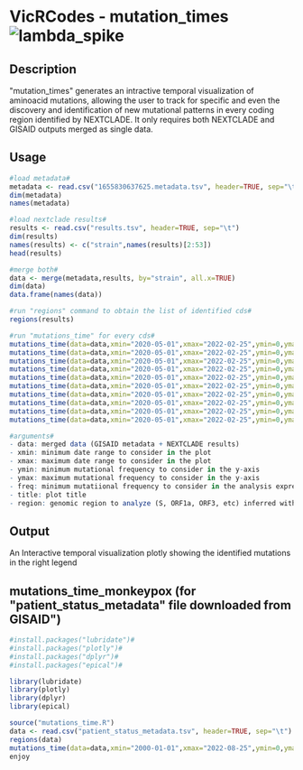 # VicRCodes - mutation_times![lambda_spike](https://user-images.githubusercontent.com/89874227/174873913-22ef4978-25d2-4863-beab-bdb94d50b102.png)
## Description
"mutation_times" generates an intractive temporal visualization of
aminoacid mutations, allowing the user to track for specific and even the 
discovery and identification of new mutational patterns in every coding region 
identified by NEXTCLADE. It only requires both NEXTCLADE and GISAID outputs 
merged as single data. 

## Usage 
```r
#load metadata#
metadata <- read.csv("1655830637625.metadata.tsv", header=TRUE, sep="\t")
dim(metadata)
names(metadata)

#load nextclade results#
results <- read.csv("results.tsv", header=TRUE, sep="\t")
dim(results)
names(results) <- c("strain",names(results)[2:53])
head(results)

#merge both#
data <- merge(metadata,results, by="strain", all.x=TRUE)
dim(data)
data.frame(names(data))

#run "regions" command to obtain the list of identified cds#
regions(results)

#run "mutations_time" for every cds#
mutations_time(data=data,xmin="2020-05-01",xmax="2022-02-25",ymin=0,ymax=380,freq=2,title="Lambda:Spike",region="S")
mutations_time(data=data,xmin="2020-05-01",xmax="2022-02-25",ymin=0,ymax=380,freq=2,title="Lambda:ORF1a",region="ORF1a")
mutations_time(data=data,xmin="2020-05-01",xmax="2022-02-25",ymin=0,ymax=380,freq=2,title="Lambda:ORF1b",region="ORF1b")
mutations_time(data=data,xmin="2020-05-01",xmax="2022-02-25",ymin=0,ymax=380,freq=2,title="Lambda:N",region="N")
mutations_time(data=data,xmin="2020-05-01",xmax="2022-02-25",ymin=0,ymax=380,freq=2,title="Lambda:E",region="E")
mutations_time(data=data,xmin="2020-05-01",xmax="2022-02-25",ymin=0,ymax=380,freq=2,title="Lambda:M",region="M")
mutations_time(data=data,xmin="2020-05-01",xmax="2022-02-25",ymin=0,ymax=380,freq=2,title="Lambda:ORF3a",region="ORF3a")
mutations_time(data=data,xmin="2020-05-01",xmax="2022-02-25",ymin=0,ymax=380,freq=2,title="Lambda:ORF6",region="ORF6")
mutations_time(data=data,xmin="2020-05-01",xmax="2022-02-25",ymin=0,ymax=380,freq=2,title="Lambda:ORF8",region="ORF8")
mutations_time(data=data,xmin="2020-05-01",xmax="2022-02-25",ymin=0,ymax=380,freq=2,title="Lambda:ORF9b",region="ORF9b")

#arguments#
- data: merged data (GISAID metadata + NEXTCLADE results)
- xmin: minimum date range to consider in the plot
- xmax: maximum date range to consider in the plot
- ymin: minimum mutational frequency to consider in the y-axis
- ymax: maximum mutational frequency to consider in the y-axis
- freq: minimum mutatiional frequency to consider in the analysis expressed in % (0-100)
- title: plot title
- region: genomic region to analyze (S, ORF1a, ORF3, etc) inferred with "regions" command
``` 

## Output
An Interactive temporal visualization plotly 
showing the identified mutations in the right legend

## mutations_time_monkeypox (for "patient_status_metadata" file downloaded from GISAID")
```r
#install.packages("lubridate")#
#install.packages("plotly")#
#install.packages("dplyr")#
#install.packages("epical")#

library(lubridate)
library(plotly)
library(dplyr)
library(epical)

source("mutations_time.R")
data <- read.csv("patient_status_metadata.tsv", header=TRUE, sep="\t")
regions(data)
mutations_time(data=data,xmin="2000-01-01",xmax="2022-08-25",ymin=0,ymax=5,freq=0.5,title="Monkey",region="H4L")
enjoy
```
